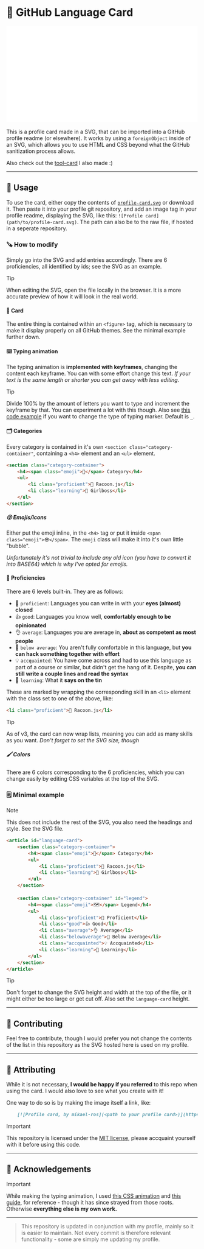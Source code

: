 # 🪪 GitHub Language Card
![](./profile-card.svg)

This is a profile card made in a SVG, that can be imported into a GitHub profile readme (or elsewhere). It works by using a ``foreignObject`` inside of an SVG, which allows you to use HTML and CSS beyond what the GitHub sanitization process allows.

Also check out the [tool-card](https://github.com/mikael-ros/tool-card) I also made :)

---

## 🔨 Usage
To use the card, either copy the contents of [``profile-card.svg``](./profile-card.svg) or download it. Then paste it into your profile git repository, and add an image tag in your profile readme, displaying the SVG, like this: ``![Profile card](path/to/profile-card.svg)``. The path can also be to the raw file, if hosted in a seperate repository.

### 🪚 How to modify
Simply go into the SVG and add entries accordingly. There are 6 proficiencies, all identified by ids; see the SVG as an example.

> [!TIP]
> When editing the SVG, open the file locally in the browser. It is a more accurate preview of how it will look in the real world.

#### 📁 Card
The entire thing is contained within an ``<figure>`` tag, which is necessary to make it display properly on all GitHub themes. See the minimal example further down.

#### ⌨️ Typing animation
The typing animation is **implemented with keyframes**, changing the content each keyframe. You can with some effort change this text. _If your text is the same length or shorter you can get away with less editing._

> [!TIP]
> Divide 100% by the amount of letters you want to type and increment the keyframe by that. You can experiment a lot with this though.
> Also see [this code example](https://codepen.io/alvaromontoro/pen/rNwVpdd) if you want to change the type of typing marker. Default is ``_``.

#### 🗂 Categories
Every category is contained in it's own ``<section class="category-container"``, containing a ``<h4>`` element and an ``<ul>`` element.

```html
<section class="category-container">
    <h4><span class="emoji">🔵</span> Category</h4>
    <ul>
        <li class="proficient">🦝 Racoon.js</li>
        <li class="learning">💅 Girlboss</li>
    </ul>
</section>
```

##### 😜 Emojis/icons
Either put the emoji inline, in the ``<h4>`` tag or put it inside ``<span class="emoji">😎</span>``. The ``emoji`` class will make it into it's own little "bubble".

_Unfortunately it's not trivial to include any old icon (you have to convert it into BASE64) which is why I've opted for emojis._

#### 💼 Proficiencies
There are 6 levels built-in. They are as follows:
- 💪 ``proficient``: Languages you can write in with your **eyes (almost) closed**
- 👍 ``good``: Languages you know well, **comfortably enough to be opinionated**
- 👌 ``average``: Languages you are average in, **about as competent as most people**
- 🤏 ``below average``: You aren't fully comfortable in this language, but **you can hack something together with effort**
- 💡 ``accquainted``: You have come across and had to use this language as part of a course or similar, but didn't get the hang of it. Despite, **you can still write a couple lines and read the syntax**
- 🧠 ``learning``: What it **says on the tin**

These are marked by wrapping the corresponding skill in an ``<li>`` element with the class set to one of the above, like:
```html
<li class="proficient">🦝 Racoon.js</li>
```
> [!TIP]
> As of v3, the card can now wrap lists, meaning you can add as many skills as you want. _Don't forget to set the SVG size, though_

##### 🖌 Colors
There are 6 colors corresponding to the 6 proficiencies, which you can change easily by editing CSS variables at the top of the SVG. 

### 🗒 Minimal example
> [!NOTE]
> This does not include the rest of the SVG, you also need the headings and style. See the SVG file.
```html
<article id="language-card">
    <section class="category-container">
        <h4><span class="emoji">🔵</span> Category</h4>
        <ul>
            <li class="proficient">🦝 Racoon.js</li>
            <li class="learning">💅 Girlboss</li>
        </ul>
    </section>

    <section class="category-container" id="legend">
        <h4><span class="emoji">🗺️</span> Legend</h4>
        <ul>
            <li class="proficient">💪 Proficient</li>
            <li class="good">👍 Good</li>
            <li class="average">👌 Average</li>
            <li class="belowaverage">🤏 Below average</li>
            <li class="accquainted">💡 Accquainted</li>
            <li class="learning">🧠 Learning</li>
        </ul>
    </section>
</article>
```

> [!TIP]
> Don't forget to change the SVG height and width at the top of the file, or it might either be too large or get cut off. Also set the ``language-card`` height.

---

## 👥️ Contributing

Feel free to contribute, though I would prefer you not change the contents of the list in this repository as the SVG hosted here is used on my profile.

---

## 👋 Attributing

While it is not necessary, **I would be happy if you referred** to this repo when using the card. I would also love to see what you create with it!

One way to do so is by making the image itself a link, like:
```markdown
    [![Profile card, by mikael-ros](<path to your profile card>)](https://github.com/mikael-ros/profile-card)
```

> [!IMPORTANT]
> This repository is licensed under the [MIT license](LICENSE), please accquaint yourself with it before using this code.

---

## 🫡 Acknowledgements
> [!IMPORTANT]
> While making the typing animation, I used [this CSS animation](https://codepen.io/alvaromontoro/pen/rNwVpdd) and [this guide](https://css-tricks.com/snippets/css/typewriter-effect/), for reference - though it has since strayed from those roots. Otherwise **everything else is my own work.** 

---
> This repository is updated in conjunction with my profile, mainly so it is easier to maintain. Not every commit is therefore relevant functionality - some are simply me updating my profile.